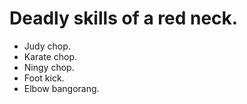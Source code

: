 # Deadly skills of a red neck.

- Judy chop.
- Karate chop.
- Ningy chop.
- Foot kick.
- Elbow bangorang.
